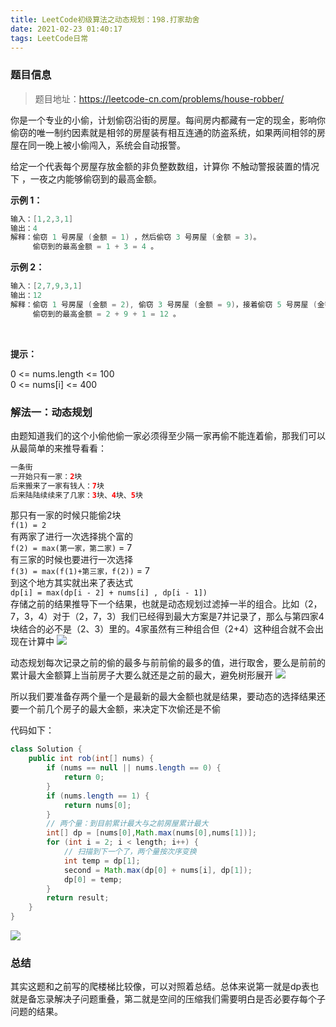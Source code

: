 ```yaml
---
title: LeetCode初级算法之动态规划：198.打家劫舍
date: 2021-02-23 01:40:17
tags: LeetCode日常
---
```

### 题目信息
>题目地址：https://leetcode-cn.com/problems/house-robber/

你是一个专业的小偷，计划偷窃沿街的房屋。每间房内都藏有一定的现金，影响你偷窃的唯一制约因素就是相邻的房屋装有相互连通的防盗系<!--more-->统，如果两间相邻的房屋在同一晚上被小偷闯入，系统会自动报警。

给定一个代表每个房屋存放金额的非负整数数组，计算你 不触动警报装置的情况下 ，一夜之内能够偷窃到的最高金额。

**示例 1：**
```java
输入：[1,2,3,1]
输出：4
解释：偷窃 1 号房屋 (金额 = 1) ，然后偷窃 3 号房屋 (金额 = 3)。
     偷窃到的最高金额 = 1 + 3 = 4 。
```
**示例 2：**
```java
输入：[2,7,9,3,1]
输出：12
解释：偷窃 1 号房屋 (金额 = 2), 偷窃 3 号房屋 (金额 = 9)，接着偷窃 5 号房屋 (金额 = 1)。
     偷窃到的最高金额 = 2 + 9 + 1 = 12 。
```
<br>

**提示：**

0 <= nums.length <= 100<br>
0 <= nums[i] <= 400

### 解法一：动态规划
由题知道我们的这个小偷他偷一家必须得至少隔一家再偷不能连着偷，那我们可以从最简单的来推导看看：
```java
一条街
一开始只有一家：2块
后来搬来了一家有钱人：7块
后来陆陆续续来了几家：3块、4块、5块
```
那只有一家的时候只能偷2块<br>
`f(1) = 2`<br>
有两家了进行一次选择挑个富的<br>
`f(2) = max(第一家，第二家)` = 7<br>
有三家的时候也要进行一次选择<br>
`f(3) = max(f(1)+第三家，f(2))` = 7<br>
到这个地方其实就出来了表达式<br>
`dp[i] = max(dp[i - 2] + nums[i] , dp[i - 1])`<br>
存储之前的结果推导下一个结果，也就是动态规划过滤掉一半的组合。比如（2，7，3，4）对于（2，7，3）我们已经得到最大方案是7并记录了，那么与第四家4块结合的必不是（2、3）里的。4家虽然有三种组合但（2+4）这种组合就不会出现在计算中
![](https://gitee.com/Jasper-zh/blogImage/raw/master/%E6%89%93%E5%AE%B6%E5%8A%AB%E8%88%8D/1.png)

动态规划每次记录之前的偷的最多与前前偷的最多的值，进行取舍，要么是前前的累计最大金额算上当前房子大要么就还是之前的最大，避免树形展开
![](https://gitee.com/Jasper-zh/blogImage/raw/master/%E6%89%93%E5%AE%B6%E5%8A%AB%E8%88%8D/2.gif)

所以我们要准备存两个量一个是最新的最大金额也就是结果，要动态的选择结果还要一个前几个房子的最大金额，来决定下次偷还是不偷

代码如下：
```java
class Solution {
    public int rob(int[] nums) {
        if (nums == null || nums.length == 0) {
            return 0;
        }
        if (nums.length == 1) {
            return nums[0];
        }
        // 两个量：到目前累计最大与之前房屋累计最大
        int[] dp = [nums[0],Math.max(nums[0],nums[1])];
        for (int i = 2; i < length; i++) {
            // 扫描到下一个了，两个量按次序变换
            int temp = dp[1];
            second = Math.max(dp[0] + nums[i], dp[1]);
            dp[0] = temp;
        }
        return result;
    }
}
```
![](https://gitee.com/Jasper-zh/blogImage/raw/master/%E6%89%93%E5%AE%B6%E5%8A%AB%E8%88%8D/3.png)
### 总结
其实这题和之前写的爬楼梯比较像，可以对照着总结。总体来说第一就是dp表也就是备忘录解决子问题重叠，第二就是空间的压缩我们需要明白是否必要存每个子问题的结果。





